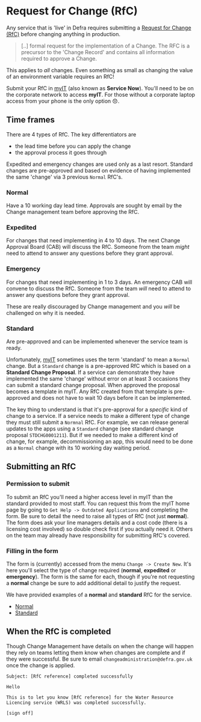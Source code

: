 # Request for Change (RfC)

Any service that is 'live' in Defra requires submitting a [Request for Change (RfC)](https://wiki.en.it-processmaps.com/index.php/Checklist_Request_for_Change_RFC) before changing anything in production.

> [..] formal request for the implementation of a Change. The RFC is a precursor to the 'Change Record' and contains all information required to approve a Change.

This applies to _all_ changes. Even something as small as changing the value of an environment variable requires an RfC!

Submit your RfC in [myIT](https://defra.service-now.com) (also known as **Service Now**). You'll need to be on the corporate network to access **myIT**. For those without a corporate laptop access from your phone is the only option 😞.

## Time frames

There are 4 types of RfC. The key differentiators are

- the lead time before you can apply the change
- the approval process it goes through

Expedited and emergency changes are used only as a last resort. Standard changes are pre-approved and based on evidence of having implemented the same 'change' via 3 previous `Normal` RfC's.

### Normal

Have a 10 working day lead time. Approvals are sought by email by the Change management team before approving the RfC.

### Expedited

For changes that need implementing in 4 to 10 days. The next Change Approval Board (CAB) will discuss the RfC. Someone from the team _might_ need to attend to answer any questions before they grant approval.

### Emergency

For changes that need implementing in 1 to 3 days. An emergency CAB will convene to discuss the RfC. Someone from the team _will_ need to attend to answer any questions before they grant approval.

These are really discouraged by Change management and you _will_ be challenged on why it is needed.

### Standard

Are pre-approved and can be implemented whenever the service team is ready.

Unfortunately, [myIT](https://defra.service-now.com) sometimes uses the term 'standard' to mean a `Normal` change. But a `Standard` change is a pre-approved RfC which is based on a **Standard Change Proposal**. If a service can demonstrate they have implemented the same 'change' without error on at least 3 occasions they can submit a standard change proposal. When approved the proposal becomes a template in myIT. Any RfC created from that template is pre-approved and does not have to wait 10 days before it can be implemented.

The key thing to understand is that it's pre-approval for a _specific_ kind of change to a service. If a service needs to make a different type of change they must still submit a `Normnal` RfC. For example, we can release general updates to the apps using a `Standard` change (see standard change proposal `STDCHG0001211`). But if we needed to make a different kind of change, for example, decommissioning an app, this would need to be done as a `Normal` change with its 10 working day waiting period.

## Submitting an RfC

### Permission to submit

To submit an RfC you'll need a higher access level in myIT than the standard provided to most staff. You can request this from the myIT home page by going to `Get Help -> Outdated Applications` and completing the form. Be sure to detail the need to raise all types of RfC (not just **normal**). The form does ask your line managers details and a cost code (there is a licensing cost involved) so double check first if you actually need it. Others on the team may already have responsibility for submitting RfC's covered.

### Filling in the form

The form is (currently) accessed from the menu `Change -> Create New`. It's here you'll select the type of change required (**normal**, **expedited** or **emergency**). The form is the same for each, though if you're not requesting a **normal** change be sure to add additional detail to justify the request.

We have provided examples of a **normal** and **standard** RfC for the service.

- [Normal](/rfc/example_normal.md)
- [Standard](/rfc/example_standard.md)

## When the RfC is completed

Though Change Management have details on when the change will happen they rely on teams letting them know when changes are complete and if they were successful. Be sure to email `changeadministration@defra.gov.uk` once the change is applied.

```text
Subject: [RfC reference] completed successfully

Hello

This is to let you know [RfC reference] for the Water Resource Licencing service (WRLS) was completed successfully.

[sign off]
```
